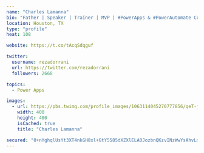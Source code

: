 ```yaml
---
name: "Charles Lamanna"
bio: "Father | Speaker | Trainer | MVP | #PowerApps & #PowerAutomate Community Super User | YouTuber Right-pointing triangle http://youtube.com/c/rezadorrani | Learn - Share - Clockwise rightwards and leftwards open circle arrows"
location: Houston, TX
type: "profile"
heat: 108

website: https://t.co/tAcqSdqguf

twitter:
  username: rezadorrani
  url: https://twitter.com/rezadorrani
  followers: 2668

topics:
  - Power Apps

images:
  - url: https://pbs.twimg.com/profile_images/1063114045270777856/qeT-jpWr_400x400.jpg
    width: 400
    height: 400
    isCached: true
    title: "Charles Lamanna"

secured: "0+nYghqlUsYt3XT4nkGH8xl+GtY5585dXZXlELA0JozbnQKzvINzWwYsAhvLmYo43NDsYn/jR4Fuo92nsT6b0pVC/iuCpgW39npVGoRQ9OqjfIlHfncFyKZrg3Sqg9UZwtVbTKOj+tODET1ek/rwFfoIWgmYMnWofrIFlObG2wq4FAji8OguZaD4A73QuS/npA/ldjAZqJaa+NuMRFAnWNEieLptIncarOoefNeiSaHl4s95CVNHWxjxrp4MRScODFqr87oXt1lQmbAEx8lj+9di4FHKwbs7uWF66mAWE/qo/jPt/uaVE96yhqDV46w9kD8mLdQTJPZ9YoJ0Q8kCgrgTs8d5qqtxEGfE+4+cuHfqtdDrgAO8W6Aa1fB72+c4NWnnlaoDZ4W4I88TmubPXI3Wfj5QIsyeO66D78nOA34=;OUo9HgcScOHUKO9jhXSo0g=="
---
```


